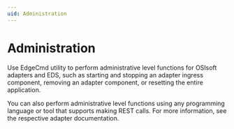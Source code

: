 ```yaml
---
uid: Administration
---
```


# Administration

Use EdgeCmd utility to perform administrative level functions for OSIsoft adapters and EDS, such as starting and stopping an adapter ingress component, removing an adapter component, or resetting the entire application.

You can also perform administrative level functions using any programming language or tool that supports making REST calls. For more information, see the respective adapter documentation.
